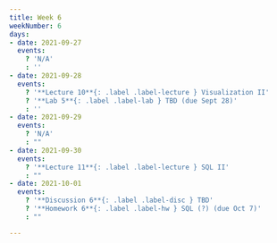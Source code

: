 ```yaml
---
title: Week 6
weekNumber: 6
days:
- date: 2021-09-27
  events:
    ? 'N/A'
    : ''
- date: 2021-09-28
  events:
    ? '**Lecture 10**{: .label .label-lecture } Visualization II'
    ? '**Lab 5**{: .label .label-lab } TBD (due Sept 28)'
    : ''
- date: 2021-09-29
  events:
    ? 'N/A'
    : ""
- date: 2021-09-30
  events:
    ? '**Lecture 11**{: .label .label-lecture } SQL II'
    : ""
- date: 2021-10-01
  events:
    ? '**Discussion 6**{: .label .label-disc } TBD'
    ? '**Homework 6**{: .label .label-hw } SQL (?) (due Oct 7)'
    : ""

---
```

